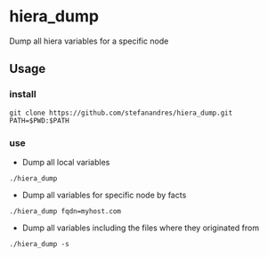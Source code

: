 # hiera_dump
Dump all hiera variables for a specific node

## Usage
### install
```
git clone https://github.com/stefanandres/hiera_dump.git
PATH=$PWD:$PATH
```

### use
- Dump all local variables
```
./hiera_dump
```

- Dump all variables for specific node by facts
```
./hiera_dump fqdn=myhost.com
```

- Dump all variables including the files where they originated from
```
./hiera_dump -s
```



